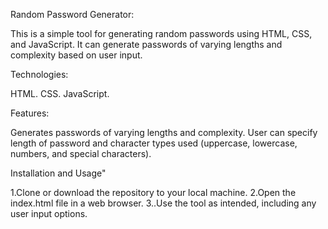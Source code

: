 Random Password Generator:

This is a simple tool for generating random passwords using HTML, CSS, and JavaScript. It can generate passwords of varying lengths and complexity based on user input.

Technologies:

HTML.
CSS.
JavaScript.

Features:

Generates passwords of varying lengths and complexity.
User can specify length of password and character types used (uppercase, lowercase, numbers, and special characters).

Installation and Usage"

1.Clone or download the repository to your local machine.
2.Open the index.html file in a web browser.
3..Use the tool as intended, including any user input options.
